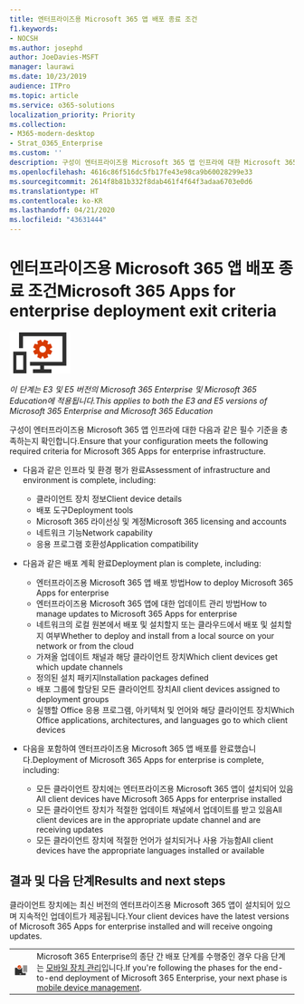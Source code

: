 ```yaml
---
title: 엔터프라이즈용 Microsoft 365 앱 배포 종료 조건
f1.keywords:
- NOCSH
ms.author: josephd
author: JoeDavies-MSFT
manager: laurawi
ms.date: 10/23/2019
audience: ITPro
ms.topic: article
ms.service: o365-solutions
localization_priority: Priority
ms.collection:
- M365-modern-desktop
- Strat_O365_Enterprise
ms.custom: ''
description: 구성이 엔터프라이즈용 Microsoft 365 앱 인프라에 대한 Microsoft 365 Enterprise 조건을 충족하는지 확인합니다.
ms.openlocfilehash: 4616c86f516dc5fb17fe43e98ca9b60028299e33
ms.sourcegitcommit: 2614f8b81b332f8dab461f4f64f3adaa6703e0d6
ms.translationtype: HT
ms.contentlocale: ko-KR
ms.lasthandoff: 04/21/2020
ms.locfileid: "43631444"
---
```

# <a name="microsoft-365-apps-for-enterprise-deployment-exit-criteria"></a><span data-ttu-id="ff1ee-103">엔터프라이즈용 Microsoft 365 앱 배포 종료 조건</span><span class="sxs-lookup"><span data-stu-id="ff1ee-103">Microsoft 365 Apps for enterprise deployment exit criteria</span></span>

![4단계: 엔터프라이즈용 Microsoft 365 앱](../media/deploy-foundation-infrastructure/O365proplus_icon-small.png)

<span data-ttu-id="ff1ee-105">*이 단계는 E3 및 E5 버전의 Microsoft 365 Enterprise 및 Microsoft 365 Education에 적용됩니다.*</span><span class="sxs-lookup"><span data-stu-id="ff1ee-105">*This applies to both the E3 and E5 versions of Microsoft 365 Enterprise and Microsoft 365 Education*</span></span>

<span data-ttu-id="ff1ee-106">구성이 엔터프라이즈용 Microsoft 365 앱 인프라에 대한 다음과 같은 필수 기준을 충족하는지 확인합니다.</span><span class="sxs-lookup"><span data-stu-id="ff1ee-106">Ensure that your configuration meets the following required criteria for Microsoft 365 Apps for enterprise infrastructure.</span></span>

- <span data-ttu-id="ff1ee-107">다음과 같은 인프라 및 환경 평가 완료</span><span class="sxs-lookup"><span data-stu-id="ff1ee-107">Assessment of infrastructure and environment is complete, including:</span></span>

    - <span data-ttu-id="ff1ee-108">클라이언트 장치 정보</span><span class="sxs-lookup"><span data-stu-id="ff1ee-108">Client device details</span></span>
    - <span data-ttu-id="ff1ee-109">배포 도구</span><span class="sxs-lookup"><span data-stu-id="ff1ee-109">Deployment tools</span></span>
    - <span data-ttu-id="ff1ee-110">Microsoft 365 라이선싱 및 계정</span><span class="sxs-lookup"><span data-stu-id="ff1ee-110">Microsoft 365 licensing and accounts</span></span>
    - <span data-ttu-id="ff1ee-111">네트워크 기능</span><span class="sxs-lookup"><span data-stu-id="ff1ee-111">Network capability</span></span>
    - <span data-ttu-id="ff1ee-112">응용 프로그램 호환성</span><span class="sxs-lookup"><span data-stu-id="ff1ee-112">Application compatibility</span></span>

- <span data-ttu-id="ff1ee-113">다음과 같은 배포 계획 완료</span><span class="sxs-lookup"><span data-stu-id="ff1ee-113">Deployment plan is complete, including:</span></span>

    - <span data-ttu-id="ff1ee-114">엔터프라이즈용 Microsoft 365 앱 배포 방법</span><span class="sxs-lookup"><span data-stu-id="ff1ee-114">How to deploy Microsoft 365 Apps for enterprise</span></span>
    - <span data-ttu-id="ff1ee-115">엔터프라이즈용 Microsoft 365 앱에 대한 업데이트 관리 방법</span><span class="sxs-lookup"><span data-stu-id="ff1ee-115">How to manage updates to Microsoft 365 Apps for enterprise</span></span>
    - <span data-ttu-id="ff1ee-116">네트워크의 로컬 원본에서 배포 및 설치할지 또는 클라우드에서 배포 및 설치할지 여부</span><span class="sxs-lookup"><span data-stu-id="ff1ee-116">Whether to deploy and install from a local source on your network or from the cloud</span></span>
    - <span data-ttu-id="ff1ee-117">가져올 업데이트 채널과 해당 클라이언트 장치</span><span class="sxs-lookup"><span data-stu-id="ff1ee-117">Which client devices get which update channels</span></span>
    - <span data-ttu-id="ff1ee-118">정의된 설치 패키지</span><span class="sxs-lookup"><span data-stu-id="ff1ee-118">Installation packages defined</span></span>
    - <span data-ttu-id="ff1ee-119">배포 그룹에 할당된 모든 클라이언트 장치</span><span class="sxs-lookup"><span data-stu-id="ff1ee-119">All client devices assigned to deployment groups</span></span>
    - <span data-ttu-id="ff1ee-120">실행할 Office 응용 프로그램, 아키텍처 및 언어와 해당 클라이언트 장치</span><span class="sxs-lookup"><span data-stu-id="ff1ee-120">Which Office applications, architectures, and languages go to which client devices</span></span>

- <span data-ttu-id="ff1ee-121">다음을 포함하여 엔터프라이즈용 Microsoft 365 앱 배포를 완료했습니다.</span><span class="sxs-lookup"><span data-stu-id="ff1ee-121">Deployment of Microsoft 365 Apps for enterprise is complete, including:</span></span>

    - <span data-ttu-id="ff1ee-122">모든 클라이언트 장치에는 엔터프라이즈용 Microsoft 365 앱이 설치되어 있음</span><span class="sxs-lookup"><span data-stu-id="ff1ee-122">All client devices have Microsoft 365 Apps for enterprise installed</span></span>
    - <span data-ttu-id="ff1ee-123">모든 클라이언트 장치가 적절한 업데이트 채널에서 업데이트를 받고 있음</span><span class="sxs-lookup"><span data-stu-id="ff1ee-123">All client devices are in the appropriate update channel and are receiving updates</span></span>
    - <span data-ttu-id="ff1ee-124">모든 클라이언트 장치에 적절한 언어가 설치되거나 사용 가능함</span><span class="sxs-lookup"><span data-stu-id="ff1ee-124">All client devices have the appropriate languages installed or available</span></span>



## <a name="results-and-next-steps"></a><span data-ttu-id="ff1ee-125">결과 및 다음 단계</span><span class="sxs-lookup"><span data-stu-id="ff1ee-125">Results and next steps</span></span>

<span data-ttu-id="ff1ee-126">클라이언트 장치에는 최신 버전의 엔터프라이즈용 Microsoft 365 앱이 설치되어 있으며 지속적인 업데이트가 제공됩니다.</span><span class="sxs-lookup"><span data-stu-id="ff1ee-126">Your client devices have the latest versions of Microsoft 365 Apps for enterprise installed and will receive ongoing updates.</span></span>

|||
|:-------|:-----|
|![5단계: 모바일 디바이스 관리](../media/deploy-foundation-infrastructure/mobiledevicemgmt_icon-small.png)| <span data-ttu-id="ff1ee-128">Microsoft 365 Enterprise의 종단 간 배포 단계를 수행중인 경우 다음 단계는 [모바일 장치 관리](mobility-infrastructure.md)입니다.</span><span class="sxs-lookup"><span data-stu-id="ff1ee-128">If you're following the phases for the end-to-end deployment of Microsoft 365 Enterprise, your next phase is [mobile device management](mobility-infrastructure.md).</span></span> |
